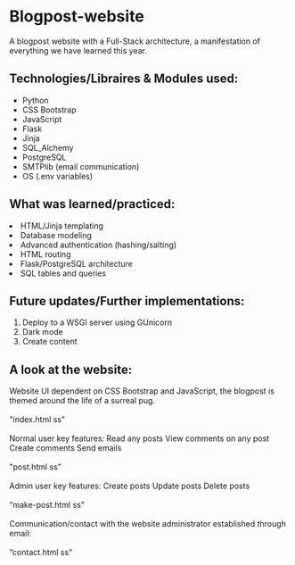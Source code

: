 # Blogpost-website
A blogpost website with a Full-Stack architecture, a manifestation of everything we have learned this year.

## Technologies/Libraires & Modules used:
<ul>
  <li>Python</li>
  <li>CSS Bootstrap</li>
  <li>JavaScript</li>
  <li>Flask</li>
  <li>Jinja</li>
  <li>SQL_Alchemy</li>
  <li>PostgreSQL</li>
  <li>SMTPlib (email communication)</li>
  <li>OS (.env variables)</li>
</ul>

## What was learned/practiced:
<li>HTML/Jinja templating</li>
<li>Database modeling</li>
<li>Advanced authentication (hashing/salting)</li>
<li>HTML routing</li>
<li>Flask/PostgreSQL architecture</li>
<li>SQL tables and queries</li>

## Future updates/Further implementations:
1. Deploy to a WSGI server using GUnicorn
2. Dark mode
3. Create content

## A look at the website:
Website UI dependent on CSS Bootstrap and JavaScript, 
the blogpost is themed around the life of a surreal pug.
<br>
<br>
"index.html ss"
<br>
<br>
Normal user key features:
Read any posts 
View comments on any post
Create comments
Send emails
<br>
<br>
"post.html ss"
<br>
<br>
Admin user key features:
Create posts
Update posts
Delete posts
<br>
<br>
“make-post.html ss”
<br>
<br>
Communication/contact with the website administrator established through email:
<br>
<br>
 “contact.html ss"